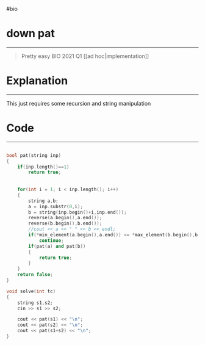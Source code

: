 #bio
# down pat
---
> Pretty easy BIO 2021 Q1 [[ad hoc|implementation]]


# Explanation
---
This just requires some recursion and string manipulation

# Code
---
```cpp

bool pat(string inp)
{
	if(inp.length()==1)
		return true;
	
	
	for(int i = 1; i < inp.length(); i++)
	{
		string a,b; 
		a = inp.substr(0,i);
		b = string(inp.begin()+i,inp.end());
		reverse(a.begin(),a.end());
		reverse(b.begin(),b.end());
		//cout << a << " " << b << endl;
		if(*min_element(a.begin(),a.end()) <= *max_element(b.begin(),b.end()))
			continue;
		if(pat(a) and pat(b))
		{
			return true;
		}
	}
	return false;
}

void solve(int tc)
{
	string s1,s2;
	cin >> s1 >> s2;

	cout << pat(s1) << "\n";
	cout << pat(s2) << "\n";
	cout << pat(s1+s2) << "\n";
}


```